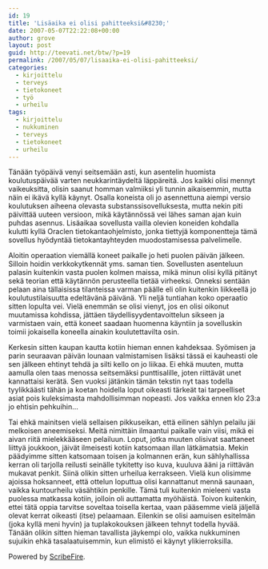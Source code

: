 ```yaml
---
id: 19
title: 'Lisäaika ei olisi pahitteeksi&#8230;'
date: 2007-05-07T22:22:08+00:00
author: grove
layout: post
guid: http://teevati.net/btw/?p=19
permalink: /2007/05/07/lisaaika-ei-olisi-pahitteeksi/
categories:
  - kirjoittelu
  - terveys
  - tietokoneet
  - työ
  - urheilu
tags:
  - kirjoittelu
  - nukkuminen
  - terveys
  - tietokoneet
  - urheilu
---
```

Tänään työpäivä venyi seitsemään asti, kun asentelin huomista koulutuspäivää varten neukkarintäydeltä läppäreitä. Jos kaikki olisi mennyt vaikeuksitta, olisin saanut homman valmiiksi yli tunnin aikaisemmin, mutta näin ei ikävä kyllä käynyt. Osalla koneista oli jo asennettuna aiempi versio koulutuksen aiheena olevasta substanssisovelluksesta, mutta nekin piti päivittää uuteen versioon, mikä käytännössä vei lähes saman ajan kuin puhdas asennus. Lisäaikaa sovellusta vailla olevien koneiden kohdalla kulutti kyllä Oraclen tietokantaohjelmisto, jonka tiettyjä komponentteja tämä sovellus hyödyntää tietokantayhteyden muodostamisessa palvelimelle.

Aloitin operaation viemällä koneet paikalle jo heti puolen päivän jälkeen. Silloin hoidin verkkokytkennät yms. saman tien. Sovellusten asenteluun palasin kuitenkin vasta puolen kolmen maissa, mikä minun olisi kyllä pitänyt sekä teorian että käytännön perusteella tietää virheeksi. Onneksi sentään pelaan aina tällaisissa tilanteissa varman päälle eli olin kuitenkin liikkeellä jo koulutustilaisuutta edeltävänä päivänä. Yli neljä tuntiahan koko operaatio sitten lopulta vei. Vielä enemmän se olisi vienyt, jos en olisi oikonut muutamissa kohdissa, jättäen täydellisyydentavoittelun sikseen ja varmistaen vain, että koneet saadaan huomenna käyntiin ja sovelluskin toimii jokaisella koneella ainakin koulutettavilta osin.

Kerkesin sitten kaupan kautta kotiin hieman ennen kahdeksaa. Syömisen ja parin seuraavan päivän lounaan valmistamisen lisäksi tässä ei kauheasti ole sen jälkeen ehtinyt tehdä ja silti kello on jo liikaa. Ei ehkä muuten, mutta aamulla olen taas menossa seitsemäksi punttisalille, joten riittävät unet kannattaisi kerätä. Sen vuoksi jätänkin tämän tekstin nyt taas todella tyylikkäästi tähän ja koetan hoidella loput oikeasti tärkeät tai tarpeelliset asiat pois kuleksimasta mahdollisimman nopeasti. Jos vaikka ennen klo 23:a jo ehtisin pehkuihin&#8230;

Tai ehkä mainitsen vielä sellaisen pikkuseikan, että eilinen sählyn pelailu jäi melkoisen aneemiseksi. Meitä nimittäin ilmaantui paikalle vain viisi, mikä ei aivan riitä mielekkääseen pelailuun. Loput, jotka muuten olisivat saattaneet liittyä joukkoon, jäivät ilmeisesti kotiin katsomaan illan lätkämatsia. Mekin päädyimme sitten katsomaan toisen ja kolmannen erän, kun sählyhallissa kerran oli tarjolla reilusti seinälle tykitetty iso kuva, kuuluva ääni ja riittävän mukavat penkit. Siinä olikin sitten urheilua kerrakseen. Vielä kun olisimme ajoissa hoksanneet, että ottelun loputtua olisi kannattanut mennä saunaan, vaikka kuntourheilu väsähtikin penkille. Tämä tuli kuitenkin mieleeni vasta puolessa matkassa kotiin, jolloin oli auttamatta myöhäistä. Toivon kuitenkin, ettei tätä oppia tarvitse soveltaa toisella kertaa, vaan pääsemme vielä jäljellä olevat kerrat oikeasti (itse) pelaamaan. Eilenkin se olisi aamuisen esitelmän (joka kyllä meni hyvin) ja tuplakokouksen jälkeen tehnyt todella hyvää. Tänään olikin sitten hieman tavallista jäykempi olo, vaikka nukkuminen sujuikin ehkä tasalaatuisemmin, kun elimistö ei käynyt ylikierroksilla.

<p class="poweredbyperformancing">
  Powered by <a href="http://scribefire.com/">ScribeFire</a>.
</p>